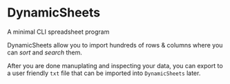 # DynamicSheets
A minimal CLI spreadsheet program

DynamicSheets allow you to import hundreds of rows & columns where you can *sort* and *search* them.

After you are done manuplating and inspecting your data, you can export to a user friendly `txt` file that can be imported into `DynamicSheets` later.
